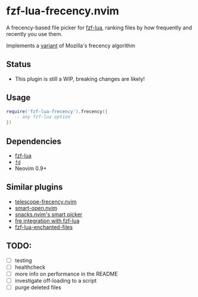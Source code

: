# fzf-lua-frecency.nvim

A frecency-based file picker for [fzf-lua](https://github.com/ibhagwan/fzf-lua), ranking files by how frequently and recently you use them.

Implements a [variant](https://wiki.mozilla.org/User:Jesse/NewFrecency) of Mozilla's frecency algorithm

## Status
* This plugin is still a WIP, breaking changes are likely!

## Usage

```lua
require('fzf-lua-frecency').frecency({
   -- any fzf-lua option
})
```

## Dependencies

* [fzf-lua](https://github.com/ibhagwan/fzf-lua)
* [`fd`](https://github.com/sharkdp/fd)
* Neovim 0.9+

## Similar plugins
- [telescope-frecency.nvim](https://github.com/nvim-telescope/telescope-frecency.nvim)
- [smart-open.nvim](https://github.com/danielfalk/smart-open.nvim)
- [snacks.nvim's smart picker](https://github.com/folke/snacks.nvim/blob/main/docs/picker.md#smart)
- [fre integration with fzf-lua](https://github.com/ibhagwan/fzf-lua/discussions/2174)
- [fzf-lua-enchanted-files](https://github.com/otavioschwanck/fzf-lua-enchanted-files)

## TODO:
- [ ] testing
- [ ] healthcheck
- [ ] more info on performance in the README
- [ ] investigate off-loading to a script
- [ ] purge deleted files
